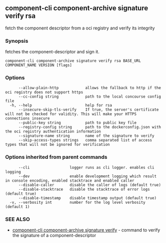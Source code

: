 ## component-cli component-archive signature verify rsa

fetch the component descriptor from a oci registry and verify its integrity

### Synopsis


fetches the component-descriptor and sign it.


```
component-cli component-archive signature verify rsa BASE_URL COMPONENT_NAME VERSION [flags]
```

### Options

```
      --allow-plain-http            allows the fallback to http if the oci registry does not support https
      --cc-config string            path to the local concourse config file
  -h, --help                        help for rsa
      --insecure-skip-tls-verify    If true, the server's certificate will not be checked for validity. This will make your HTTPS connections insecure
      --public-key string           path to public key file
      --registry-config string      path to the dockerconfig.json with the oci registry authentication information
      --signature-name string       name of the signature to verify
      --skip-access-types strings   comma separated list of access types that will not be ignored for verification
```

### Options inherited from parent commands

```
      --cli                  logger runs as cli logger. enables cli logging
      --dev                  enable development logging which result in console encoding, enabled stacktrace and enabled caller
      --disable-caller       disable the caller of logs (default true)
      --disable-stacktrace   disable the stacktrace of error logs (default true)
      --disable-timestamp    disable timestamp output (default true)
  -v, --verbosity int        number for the log level verbosity (default 1)
```

### SEE ALSO

* [component-cli component-archive signature verify](component-cli_component-archive_signature_verify.md)	 - command to verify the signature of a component-descriptor

